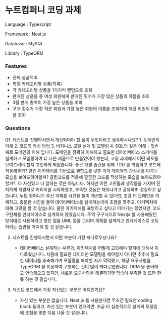 # 누트컴퍼니 코딩 과제

Language  : Typescript

Framework : Nest.js

Database  : MySQL

Library   : TypeORM


### Features

- 전체 상품목록
- 특정 카테고리별 상품(목록)
- 각 카테고리별 상품을 1가지씩 랜덤으로 조회
- 판매된 상품들 중 여성 회원에게 판매된 횟수가 가장 많은 상품의 이름을 조회
- 3월 판매 총액이 가장 높은 상품을 조회
- 구매 횟수가 가장 적은 회원과 가장 높은 회원의 이름을 조회하여 해당 회원의 이름을 조회

### Questions

Q1. 테스트를 진행하시면서 개선되어야 할 점이 무엇이라고 생각하시나요?
    1. 도메인의 이해
    2. 코드의 작성 방법
    3. 비지니스 모델 설계 및 모델링
    4. SQL의 깊은 이해
    - 첫번째로 도메인의 이해 입니다. 도메인을 정확히 이해하고 필요한 데이터베이스 스키마를 설계하고 모델링하여 더 나은 제품으로 만들었어야 했는데, 코딩 과제에서 어떤 의도를 보여드려야 할지 고민하게 되었습니다.
      좋은 개발 습관을 위해 TDD 를 학습하고 코드에 적용해볼까? 클린 아키텍처를 기반으로 결합도를 낮춘 각각 레이어의 관심사를 다루는 모습을 보여드려야할까? 클린코드를 적용해 깔끔한 코드를 작성하는 모습을 보여드려야할까?.
      다 자신있고 다 잘하는 것은 아닙니다. 하지만 이런 고민들과 생각들을 가지며 진지하게 개발자로 커리어를 시작하였고, 부족한 것들은 채워나가고 공유하며 성장하고 싶습니다.
      누트 컴퍼니가 주신 과제를 시간을 들여 개선할 수 있다면, 조금 더 도메인을 이해하고, 충분한 시간을 들여 데이터베이스를 설계하는데에 초점을 맞추고, 아키텍처에 대해 고민을 할 것 같습니다.
      클린 아키텍처를 표방하고 싶다고 이야기는 했었지만, 코드 구현체를 인터페이스로 설계하지 않았습니다. 주먹 구구식으로 Nestjs 를 사용해왔던 방식대로 사용하려고 했던 점을 UML 등을 그리며 객체를 설계하고 인터페이스로
      코딩하려는 습관을 가져야 할 것 같습니다.

2. 테스트를 진행하시면서 어떤 부분이 가장 까다로우셨나요?
   - 데이터베이스 설계하는 부분과, 아키텍처를 어떻게 고민해야 할지에 대해서 까다로웠습니다. 처음에 필요한 데이터만 모델링을 해야할지 아니면 추후에 필요한 데이터를 추측해가며 모델링을 해야할 지가 막막했고,
     해당 요구사항을 TypeORM 을 이용하여 구현하는 것이 많이 까다로웠습니다. ORM 을 좋아하고 연습해오고 있지만, 새로운 요구사항을 해결하기엔 학습이 부족한 것 또한 한몫 하는 것 같습니다.

3. 테스트 코드에서 가장 자신있는 부분은 어디인가요?
   - 자신 있는 부분은 없습니다. Nest.js 를 사용한다면 무조건 필요한 coding block 들이고, 자신 있는 부분이 있으려면, 조금 더 심층적으로 설계와 모델링에 초점을 맞춘 다음 나올 것 같습니다..
      